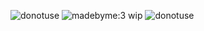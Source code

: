 ![donotuse](https://cdn.discordapp.com/attachments/1162965741780344946/1227127567430193162/Khong_Co_Tieu_e8_20240409122634.png?ex=6627469b&is=6614d19b&hm=266edeee3f4fe9be4b989e43ed8fb00ad6b4aa99145d947670cbe77edfdf9cfe&)
![madebyme:3](https://cdn.discordapp.com/attachments/1162965741780344946/1226564908166938684/ezgif.com-added-text.gif?ex=66253a96&is=6612c596&hm=460fa20bcc30e1843abdc522c2ced32e938cc47273b91497fa2537eb121a00f6&)
wip
![donotuse](https://cdn.discordapp.com/attachments/1162965741780344946/1227127567740440617/Khong_Co_Tieu_e8_20240409122443.png?ex=6627469b&is=6614d19b&hm=187f912678cbd3fcd494521e4eeab82098184f8f8779b6641389b496a5d41db9&)
